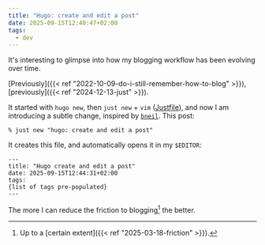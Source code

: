 ```yaml
---
title: "Hugo: create and edit a post"
date: 2025-09-15T12:40:47+02:00
tags:
  - dev
---
```


It's interesting to glimpse into how my blogging workflow has been evolving over
time.

[Previously]({{< ref "2022-10-09-do-i-still-remember-how-to-blog" >}}),
[previously]({{< ref "2024-12-13-just" >}}).

It started with `hugo new`, then `just new` + `vim`
([Justfile](https://github.com/casey/just)), and now I am introducing a subtle
change, inspired by [`bneil`](https://bneil.me/notes/zshrc_alias_for_hugo/).
This post:

```shell
% just new "hugo: create and edit a post"
```

It creates this file, and automatically opens it in my `$EDITOR`:

```
---
title: "Hugo create and edit a post"
date: 2025-09-15T12:44:31+02:00
tags:
{list of tags pre-populated}
---
```

The more I can reduce the friction to blogging[^1] the better.

[^1]: Up to a [certain extent]({{< ref "2025-03-18-friction" >}}).
